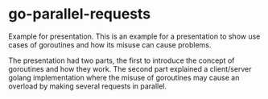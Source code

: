 # go-parallel-requests
Example for presentation. This is an example for a presentation to show use cases of goroutines and how its misuse can cause problems.

The presentation had two parts, the first to introduce the concept of goroutines and how they work. The second part explained a client/server golang implementation where the misuse of goroutines may cause an overload by making several requests in parallel.